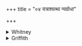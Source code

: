 +++
title = "०४ यत्राश्वत्था न्यग्रोधा"

+++

<details><summary>Whitney</summary>

### Translation
4. Where \[are\] the *aśvatthás*, the *nyagródhas*, great trees, with  
crests: thither go away, ye Apsarases; ye have been recognized.

### Notes
The division and numbering in our edition of this verse and the two next  
following is faulty, owing to the unclearness of the mss. first used;  
the correct division, agreeing with the Anukr., is given by SPP., and  
our translation follows it ⌊and makes clear what it is⌋; vss. 3-5 all  
end with the refrain *tát páre ’tā-* etc., and this, with the number 4,  
needs to be added in our text after *śikhaṇḍínaḥ*. In Ppp., the place of  
this verse is taken by the addition reported above, under vs. 3. The  
comm. takes *śikhaṇḍin* as meaning "peacocks"; he quotes TS. iii. 4. 84  
to the effect that certain trees, including *aśvattha* and *nyagrodha*,  
are the houses of Gandharvas and Apsarases.
</details>

<details><summary>Griffith</summary>

Where great trees are, Asvatthas and Nyagrodhas with their leafy crests, There where your swings are green and bright, and lutes and cymbals sound in tune, 'Ye have become attentive since the Apsarases have past away.
</details>

